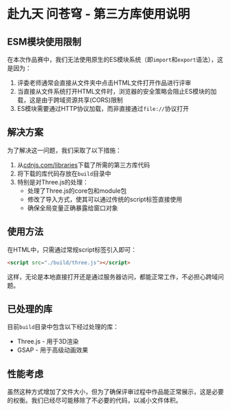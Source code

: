 # 赴九天 问苍穹 - 第三方库使用说明

## ESM模块使用限制

在本次作品赛中，我们无法使用原生的ES模块系统（即`import`和`export`语法），这是因为：

1. 评委老师通常会直接从文件夹中点击HTML文件打开作品进行评审
2. 当直接从文件系统打开HTML文件时，浏览器的安全策略会阻止ES模块的加载，这是由于跨域资源共享(CORS)限制
3. ES模块需要通过HTTP协议加载，而非直接通过`file://`协议打开

## 解决方案

为了解决这一问题，我们采取了以下措施：

1. 从[cdnjs.com/libraries](https://cdnjs.com/libraries)下载了所需的第三方库代码
2. 将下载的库代码存放在`build`目录中
3. 特别是对Three.js的处理：
   - 处理了Three.js的core包和module包
   - 修改了导入方式，使其可以通过传统的script标签直接使用
   - 确保全局变量正确暴露给窗口对象

## 使用方法

在HTML中，只需通过常规script标签引入即可：

```html
<script src="./build/three.js"></script>
```

这样，无论是本地直接打开还是通过服务器访问，都能正常工作，不必担心跨域问题。

## 已处理的库

目前`build`目录中包含以下经过处理的库：

- Three.js - 用于3D渲染
- GSAP - 用于高级动画效果

## 性能考虑

虽然这种方式增加了文件大小，但为了确保评审过程中作品能正常展示，这是必要的权衡。我们已经尽可能移除了不必要的代码，以减小文件体积。